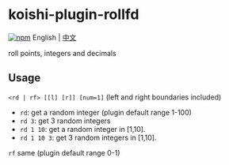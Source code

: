 # koishi-plugin-rollfd

[![npm](https://img.shields.io/npm/v/koishi-plugin-rollfd?style=flat-square)](https://www.npmjs.com/package/koishi-plugin-rollfd) English | [中文](./docs/zh-cn.md)

roll points, integers and decimals
## Usage
`<rd | rf> [[l] [r]] [num=1]` (left and right boundaries included)
* `rd`: get a random integer (plugin default range 1-100)
* `rd 3`: get 3 random integers
* `rd 1 10`: get a random integer in [1,10].
* `rd 1 10 3`: get 3 random integers in [1,10].

`rf` same (plugin default range 0-1)